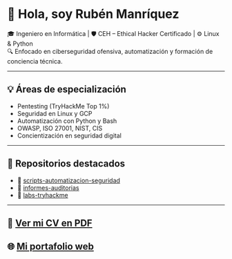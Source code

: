 # 👋 Hola, soy Rubén Manríquez

🎓 Ingeniero en Informática | 🛡️ CEH – Ethical Hacker Certificado | ⚙️ Linux & Python  
🔍 Enfocado en ciberseguridad ofensiva, automatización y formación de conciencia técnica.

---

## 💡 Áreas de especialización

- Pentesting (TryHackMe Top 1%)
- Seguridad en Linux y GCP
- Automatización con Python y Bash
- OWASP, ISO 27001, NIST, CIS
- Concientización en seguridad digital

---

## 🔐 Repositorios destacados

- 🔧 [scripts-automatizacion-seguridad](https://github.com/Eoloth/scripts-automatizacion-seguridad)  
- 📄 [informes-auditorias](https://github.com/Eoloth/informes-auditorias)  
- 🧪 [labs-tryhackme](https://github.com/Eoloth/labs-tryhackme)

---

## 📄 [Ver mi CV en PDF](https://github.com/Eoloth/cv/blob/main/CV_Ruben_Manriquez.pdf)

## 🌐 [Mi portafolio web](https://rubenmanriquez.github.io/)
